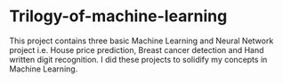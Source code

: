 # Trilogy-of-machine-learning
This project contains three basic Machine Learning and Neural Network project i.e. House price prediction, Breast cancer detection and Hand written digit recognition. I did these projects to solidify my concepts in Machine Learning.
